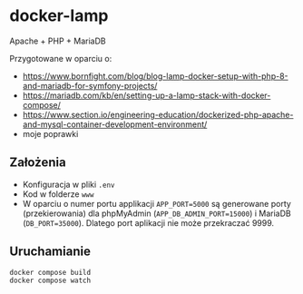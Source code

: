 # docker-lamp

Apache + PHP + MariaDB

Przygotowane w oparciu o:

- https://www.bornfight.com/blog/blog-lamp-docker-setup-with-php-8-and-mariadb-for-symfony-projects/
- https://mariadb.com/kb/en/setting-up-a-lamp-stack-with-docker-compose/
- https://www.section.io/engineering-education/dockerized-php-apache-and-mysql-container-development-environment/
- moje poprawki

## Założenia

- Konfiguracja w pliki `.env`
- Kod w folderze `www`
- W oparciu o numer portu applikacji `APP_PORT=5000` są generowane porty (przekierowania) dla phpMyAdmin (`APP_DB_ADMIN_PORT=15000`) i MariaDB (`DB_PORT=35000`). Dlatego port aplikacji nie może przekraczać 9999.

## Uruchamianie

```
docker compose build
docker compose watch
```
